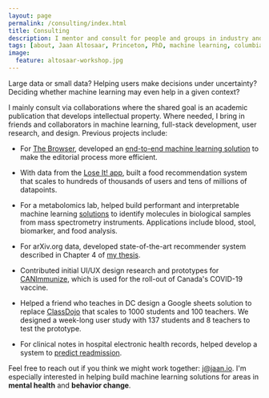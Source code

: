 ```yaml
---
layout: page
permalink: /consulting/index.html
title: Consulting
description: I mentor and consult for people and groups in industry and academia.
tags: [about, Jaan Altosaar, Princeton, PhD, machine learning, columbia, physics, computer science, useful science, design, artificial intelligence, intelligent design]
image:
  feature: altosaar-workshop.jpg
---
```

Large data or small data? Helping users make decisions under uncertainty? Deciding whether machine learning may even help in a given context?

I mainly consult via collaborations where the shared goal is an academic publication that develops intellectual property. Where needed, I bring in friends and collaborators in machine learning, full-stack development, user research, and design. Previous projects include:

* For [The Browser](http://thebrowser.com/), developed an [end-to-end machine learning solution](http://ceur-ws.org/Vol-2682/short2.pdf) to make the editorial process more efficient.

* With data from the [Lose It! app](https://loseit.com/), built a food recommendation system that scales to hundreds of thousands of users and tens of millions of datapoints.

* For a metabolomics lab, helped build performant and interpretable machine learning [solutions](https://ml4molecules.github.io/papers2020/ML4Molecules_2020_paper_17.pdf) to identify molecules in biological samples from mass spectrometry instruments. Applications include blood, stool, biomarker, and food analysis.

* For arXiv.org data, developed state-of-the-art recommender system described in Chapter 4 of [my thesis](https://jaan.io/papers/altosaar-2020-thesis.pdf). 

* Contributed initial UI/UX design research and prototypes for [CANImmunize](https://www.canimmunize.ca/), which is used for the roll-out of Canada's COVID-19 vaccine.

* Helped a friend who teaches in DC design a Google sheets solution to replace [ClassDojo](https://www.classdojo.com/) that scales to 1000 students and 100 teachers. We designed a week-long user study with 137 students and 8 teachers to test the prototype.

* For clinical notes in hospital electronic health records, helped develop a system to [predict readmission](https://venturebeat.com/2019/04/11/ai-predicts-hospital-readmission-rates-from-clinical-notes/).


Feel free to reach out if you think we might work together: [j@jaan.io](mailto:j@jaan.io). I'm especially interested in helping build machine learning solutions for areas in **mental health** and **behavior change**.